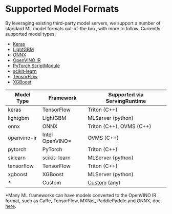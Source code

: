 # Supported Model Formats

By leveraging existing third-party model servers, we support a number of standard ML model formats out-of-the box, with more to follow. Currently supported model types:

- [Keras](keras.md)
- [LightGBM](lightgbm.md)
- [ONNX](onnx.md)
- [OpenVINO IR](openvino-ir.md)
- [PyTorch ScriptModule](pytorch.md)
- [scikit-learn](sklearn.md)
- [TensorFlow](tensorflow.md)
- [XGBoost](xgboost.md)

| Model Type  | Framework        | Supported via ServingRuntime |
| ----------- | ---------------- | ---------------------------- |
| keras       | TensorFlow       | Triton (C++)                 |
| lightgbm    | LightGBM         | MLServer (python)            |
| onnx        | ONNX             | Triton (C++), OVMS (C++)     |
| openvino-ir | Intel OpenVINO\* | OVMS (C++)                   |
| pytorch     | PyTorch          | Triton (C++)                 |
| sklearn     | scikit-learn     | MLServer (python)            |
| tensorflow  | TensorFlow       | Triton (C++)                 |
| xgboost     | XGBoost          | MLServer (python)            |
| \*          | Custom           | [Custom](../runtimes) (any)  |

\*Many ML frameworks can have models converted to the OpenVINO IR format, such as Caffe, TensorFlow, MXNet, PaddlePaddle and ONNX, doc [here](https://docs.openvino.ai/latest/ovms_what_is_openvino_model_server.html).
